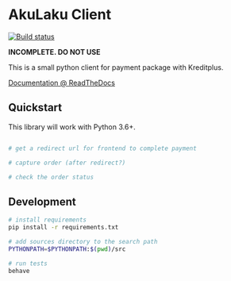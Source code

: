 AkuLaku Client
==============

[![Build status](https://gramediadigital.visualstudio.com/Open%20Source/_apis/build/status/AkuLaku%20Build)](https://gramediadigital.visualstudio.com/Open%20Source/_build/latest?definitionId=104)

**INCOMPLETE.  DO NOT USE**

This is a small python client for payment package with Kreditplus.

[Documentation @ ReadTheDocs](#)


Quickstart
----------

This library will work with Python 3.6+.

```python

# get a redirect url for frontend to complete payment

# capture order (after redirect?)

# check the order status

```

Development
-----------

```bash
# install requirements
pip install -r requirements.txt

# add sources directory to the search path
PYTHONPATH=$PYTHONPATH:$(pwd)/src

# run tests
behave
```
